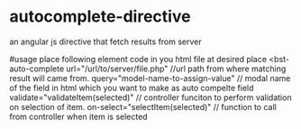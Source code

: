 # autocomplete-directive
an angular js directive that fetch results from server

#usage
place following element code in you html file at desired place
<bst-auto-complete 
    url="/url/to/server/file.php" //url path from where matching result will came from.
    query="model-name-to-assign-value" // modal name of the field in html which you want to make as auto compelte field
    validate="validateItem(selected)" // controller funciton to perform validation on selection of item.
    on-select="selectItem(selected)" // function to call from controller when item is selected
></bst-auto-complete>
